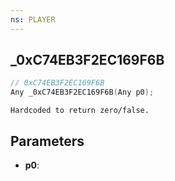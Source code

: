 ```yaml
---
ns: PLAYER
---
```

## _0xC74EB3F2EC169F6B

```c
// 0xC74EB3F2EC169F6B
Any _0xC74EB3F2EC169F6B(Any p0);
```

```
Hardcoded to return zero/false.
```

## Parameters
* **p0**:
